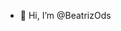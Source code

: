 - 👋 Hi, I’m @BeatrizOds

<!---
BeatrizOds/BeatrizOds is a ✨ special ✨ repository because its `README.md` (this file) appears on your GitHub profile.
You can click the Preview link to take a look at your changes.
--->
